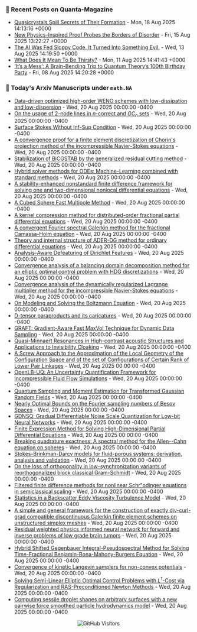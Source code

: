 ### 📝 Recent Posts on Quanta-Magazine
<!-- quanta starts -->
* <a href="https://www.quantamagazine.org/quasicrystals-spill-secrets-of-their-formation-20250818/">Quasicrystals Spill Secrets of Their Formation</a> - Mon, 18 Aug 2025 14:13:16 +0000
* <a href="https://www.quantamagazine.org/new-physics-inspired-proof-probes-the-borders-of-disorder-20250815/">New Physics-Inspired Proof Probes the Borders of Disorder</a> - Fri, 15 Aug 2025 13:22:27 +0000
* <a href="https://www.quantamagazine.org/the-ai-was-fed-sloppy-code-it-turned-into-something-evil-20250813/">The AI Was Fed Sloppy Code. It Turned Into Something Evil.</a> - Wed, 13 Aug 2025 14:19:50 +0000
* <a href="https://www.quantamagazine.org/what-does-it-mean-to-be-thirsty-20250811/">What Does It Mean To Be Thirsty?</a> - Mon, 11 Aug 2025 14:41:43 +0000
* <a href="https://www.quantamagazine.org/its-a-mess-a-brain-bending-trip-to-quantum-theorys-100th-birthday-party-20250808/">‘It’s a Mess’: A Brain-Bending Trip to Quantum Theory’s 100th Birthday Party</a> - Fri, 08 Aug 2025 14:20:28 +0000
<!-- quanta ends -->


### 📝 Today's Arxiv Manuscripts under ``math.NA``
<!-- arxiv-math-na starts -->
* <a href="https://arxiv.org/abs/2508.13190">Data-driven optimized high-order WENO schemes with low-dissipation and low-dispersion</a> - Wed, 20 Aug 2025 00:00:00 -0400
* <a href="https://arxiv.org/abs/2508.13289">On the usage of $2$-node lines in $n$-correct and $GC_n$ sets</a> - Wed, 20 Aug 2025 00:00:00 -0400
* <a href="https://arxiv.org/abs/2508.13342">Surface Stokes Without Inf-Sup Condition</a> - Wed, 20 Aug 2025 00:00:00 -0400
* <a href="https://arxiv.org/abs/2508.13416">A convergence proof for a finite element discretization of Chorin's projection method of the incompressible Navier-Stokes equations</a> - Wed, 20 Aug 2025 00:00:00 -0400
* <a href="https://arxiv.org/abs/2508.13536">Stabilization of BiCGSTAB by the generalized residual cutting method</a> - Wed, 20 Aug 2025 00:00:00 -0400
* <a href="https://arxiv.org/abs/2508.13538">Hybrid solver methods for ODEs: Machine-Learning combined with standard methods</a> - Wed, 20 Aug 2025 00:00:00 -0400
* <a href="https://arxiv.org/abs/2508.13542">A stability-enhanced nonstandard finite difference framework for solving one and two-dimensional nonlocal differential equations</a> - Wed, 20 Aug 2025 00:00:00 -0400
* <a href="https://arxiv.org/abs/2508.13550">A Cubed Sphere Fast Multipole Method</a> - Wed, 20 Aug 2025 00:00:00 -0400
* <a href="https://arxiv.org/abs/2508.13631">A kernel compression method for distributed-order fractional partial differential equations</a> - Wed, 20 Aug 2025 00:00:00 -0400
* <a href="https://arxiv.org/abs/2508.13683">A convergent Fourier spectral Galerkin method for the fractional Camassa-Holm equation</a> - Wed, 20 Aug 2025 00:00:00 -0400
* <a href="https://arxiv.org/abs/2508.13824">Theory and internal structure of ADER-DG method for ordinary differential equations</a> - Wed, 20 Aug 2025 00:00:00 -0400
* <a href="https://arxiv.org/abs/2508.13886">Analysis-Aware Defeaturing of Dirichlet Features</a> - Wed, 20 Aug 2025 00:00:00 -0400
* <a href="https://arxiv.org/abs/2508.13997">Convergence analysis of a balancing domain decomposition method for an elliptic optimal control problem with HDG discretizations</a> - Wed, 20 Aug 2025 00:00:00 -0400
* <a href="https://arxiv.org/abs/2508.14007">Convergence analysis of the dynamically regularized Lagrange multiplier method for the incompressible Navier-Stokes equations</a> - Wed, 20 Aug 2025 00:00:00 -0400
* <a href="https://arxiv.org/abs/2508.13232">On Modeling and Solving the Boltzmann Equation</a> - Wed, 20 Aug 2025 00:00:00 -0400
* <a href="https://arxiv.org/abs/2508.13322">D-tensor paraproducts and its caricatures</a> - Wed, 20 Aug 2025 00:00:00 -0400
* <a href="https://arxiv.org/abs/2508.13653">GRAFT: Gradient-Aware Fast MaxVol Technique for Dynamic Data Sampling</a> - Wed, 20 Aug 2025 00:00:00 -0400
* <a href="https://arxiv.org/abs/2508.13659">Quasi-Minnaert Resonances in High-contrast acoustic Structures and Applications to Invisibility Cloaking</a> - Wed, 20 Aug 2025 00:00:00 -0400
* <a href="https://arxiv.org/abs/2508.13802">A Screw Approach to the Approximation of the Local Geometry of the Configuration Space and of the set of Configurations of Certain Rank of Lower Pair Linkages</a> - Wed, 20 Aug 2025 00:00:00 -0400
* <a href="https://arxiv.org/abs/2508.13867">OpenLB-UQ: An Uncertainty Quantification Framework for Incompressible Fluid Flow Simulations</a> - Wed, 20 Aug 2025 00:00:00 -0400
* <a href="https://arxiv.org/abs/2508.13879">Quantum Sampling and Moment Estimation for Transformed Gaussian Random Fields</a> - Wed, 20 Aug 2025 00:00:00 -0400
* <a href="https://arxiv.org/abs/2508.13991">Nearly Optimal Bounds on the Fourier sampling numbers of Besov Spaces</a> - Wed, 20 Aug 2025 00:00:00 -0400
* <a href="https://arxiv.org/abs/2508.14004">GDNSQ: Gradual Differentiable Noise Scale Quantization for Low-bit Neural Networks</a> - Wed, 20 Aug 2025 00:00:00 -0400
* <a href="https://arxiv.org/abs/2206.10121">Finite Expression Method for Solving High-Dimensional Partial Differential Equations</a> - Wed, 20 Aug 2025 00:00:00 -0400
* <a href="https://arxiv.org/abs/2305.04820">Breaking quadrature exactness: A spectral method for the Allen--Cahn equation on spheres</a> - Wed, 20 Aug 2025 00:00:00 -0400
* <a href="https://arxiv.org/abs/2404.16577">Stokes-Brinkman-Darcy models for fluid-porous systems: derivation, analysis and validation</a> - Wed, 20 Aug 2025 00:00:00 -0400
* <a href="https://arxiv.org/abs/2408.10109">On the loss of orthogonality in low-synchronization variants of reorthogonalized block classical Gram-Schmidt</a> - Wed, 20 Aug 2025 00:00:00 -0400
* <a href="https://arxiv.org/abs/2411.07855">Filtered finite difference methods for nonlinear Schr"odinger equations in semiclassical scaling</a> - Wed, 20 Aug 2025 00:00:00 -0400
* <a href="https://arxiv.org/abs/2412.19476">Statistics in a Backscatter Eddy Viscosity Turbulence Model</a> - Wed, 20 Aug 2025 00:00:00 -0400
* <a href="https://arxiv.org/abs/2503.24131">A simple and general framework for the construction of exactly div-curl-grad compatible discontinuous Galerkin finite element schemes on unstructured simplex meshes</a> - Wed, 20 Aug 2025 00:00:00 -0400
* <a href="https://arxiv.org/abs/2504.07058">Residual weighted physics informed neural network for forward and inverse problems of low grade brain tumors</a> - Wed, 20 Aug 2025 00:00:00 -0400
* <a href="https://arxiv.org/abs/2507.23099">Hybrid Shifted Gegenbauer Integral-Pseudospectral Method for Solving Time-Fractional Benjamin-Bona-Mahony-Burgers Equation</a> - Wed, 20 Aug 2025 00:00:00 -0400
* <a href="https://arxiv.org/abs/2405.09992">Convergence of kinetic Langevin samplers for non-convex potentials</a> - Wed, 20 Aug 2025 00:00:00 -0400
* <a href="https://arxiv.org/abs/2411.00546">Solving Semi-Linear Elliptic Optimal Control Problems with $L^1$-Cost via Regularization and RAS-Preconditioned Newton Methods</a> - Wed, 20 Aug 2025 00:00:00 -0400
* <a href="https://arxiv.org/abs/2412.03810">Computing sessile droplet shapes on arbitrary surfaces with a new pairwise force smoothed particle hydrodynamics model</a> - Wed, 20 Aug 2025 00:00:00 -0400
<!-- arxiv-math-na ends -->

<div align="center">
  
![GitHub Visitors](https://api.visitorbadge.io/api/visitors?path=https%3A%2F%2Fgithub.com%2Flowrank&label=profile%20views&labelColor=%231e1e2e&countColor=%23cba6f7)



</div>

